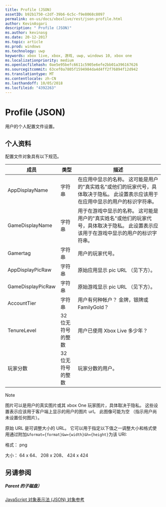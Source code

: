 ```yaml
---
title: Profile (JSON)
assetID: b92b1750-c2df-39b6-6c5c-f9e8068c8097
permalink: en-us/docs/xboxlive/rest/json-profile.html
author: KevinAsgari
description: " Profile (JSON)"
ms.author: kevinasg
ms.date: 20-12-2017
ms.topic: article
ms.prod: windows
ms.technology: uwp
keywords: xbox live, xbox, 游戏, uwp, windows 10, xbox one
ms.localizationpriority: medium
ms.openlocfilehash: 0ae5e95befc6611c5905e6efe2bb01a396167626
ms.sourcegitcommit: 63cef0a7805f1594984da4d4ff2f76894f12d942
ms.translationtype: MT
ms.contentlocale: zh-CN
ms.lasthandoff: 10/05/2018
ms.locfileid: "4392263"
---
```

# <a name="profile-json"></a>Profile (JSON)
用户的个人配置文件设置。 
<a id="ID4EN"></a>

 
## <a name="profile"></a>个人资料
 
配置文件对象具有以下规范。
 
| 成员| 类型| 描述| 
| --- | --- | --- | 
| AppDisplayName| 字符串| 在应用中显示的名称。 这可能是用户的"真实姓名"或他们的玩家代号，具体取决于隐私。 此设置表示应该用于在应用中显示的用户的标识字符串。| 
| GameDisplayName| 字符串| 用于在游戏中显示的名称。 这可能是用户的"真实姓名"或他们的玩家代号，具体取决于隐私。 此设置表示应该用于在游戏中显示的用户的标识字符串。| 
| Gamertag| 字符串| 用户的玩家代号。| 
| AppDisplayPicRaw| 字符串| 原始应用显示 pic URL （见下方）。| 
| GameDisplayPicRaw| 字符串| 原始游戏显示 pic URL （见下方）。| 
| AccountTier| 字符串| 用户有何种帐户？ 金牌，银牌或 FamilyGold？| 
| TenureLevel| 32 位无符号的整数| 用户已使用 Xbox Live 多少年？| 
| 玩家分数| 32 位无符号的整数| 玩家分数的用户。| 
  


> [!NOTE] 
> 图片可以是用户的真实图片或其 xbox One 玩家图片，具体取决于隐私。 这些设置表示应该用于客户端上显示的用户的图片 url。 此图像可能为空 （指示用户尚未设置任何图片）。 


 
原始 URL 是可调整大小的 URL。 它可以用于指定以下值之一调整大小和格式使用通过附加`&format={format}&w={width}&h={height}`为该 URI:
 
格式： png
 
大小： 64 x 64、 208 x 208、 424 x 424
 
<a id="ID4E2D"></a>

 
## <a name="see-also"></a>另请参阅
 
<a id="ID4E4D"></a>

 
##### <a name="parent"></a>Parent 的子磁盘） 

[JavaScript 对象表示法 (JSON) 对象参考](atoc-xboxlivews-reference-json.md)

   